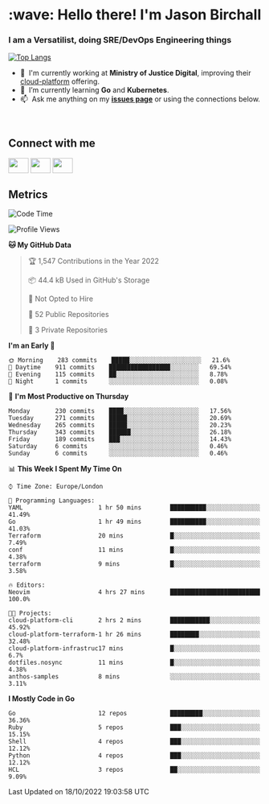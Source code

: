 <h1 align="left" id="jason-title">:wave: Hello there! I'm Jason Birchall</h1>
<h3 align="left">I am a Versatilist, doing SRE/DevOps Engineering things</h3>

[![Top Langs](https://github-readme-stats.vercel.app/api?username=jasonBirchall&show_icons=true&count_private=true&include_all_commits=true&theme=gruvbox)](https://github.com/anuraghazra/github-readme-stats)

- :office: &nbsp;I'm currently working at **Ministry of Justice Digital**, improving their [cloud-platform](https://github.com/ministryofjustice/cloud-platform) offering.
- :seedling: &nbsp;I’m currently learning **Go** and **Kubernetes**.
- :mailbox: &nbsp;Ask me anything on my **[issues page]** or using the connections below.


<br>

<h2>Connect with me</h2>
<p>
<a href="https://twitter.com/jsonBirchall" target="blank"><img align="center" src="https://cdn.jsdelivr.net/npm/simple-icons@3.0.1/icons/twitter.svg" alt="" height="30" width="40" /></a>
<a href="https://keybase.io/json0" target="blank"><img align="center" src="https://cdn.jsdelivr.net/npm/simple-icons@3.0.1/icons/keybase.svg" alt="" height="30" width="40" /></a>
<a href="https://www.reddit.com/user/kakorate" target="blank"><img align="center" src="https://cdn.jsdelivr.net/npm/simple-icons@3.0.1/icons/reddit.svg" alt="" height="30" width="40" /></a>
</p>

<h2>Metrics</h2>

<!--START_SECTION:waka-->
![Code Time](http://img.shields.io/badge/Code%20Time-812%20hrs%2044%20mins-blue)

![Profile Views](http://img.shields.io/badge/Profile%20Views-2-blue)

**🐱 My GitHub Data** 

> 🏆 1,547 Contributions in the Year 2022
 > 
> 📦 44.4 kB Used in GitHub's Storage 
 > 
> 🚫 Not Opted to Hire
 > 
> 📜 52 Public Repositories 
 > 
> 🔑 3 Private Repositories  
 > 
**I'm an Early 🐤** 

```text
🌞 Morning    283 commits    █████░░░░░░░░░░░░░░░░░░░░   21.6% 
🌆 Daytime    911 commits    █████████████████░░░░░░░░   69.54% 
🌃 Evening    115 commits    ██░░░░░░░░░░░░░░░░░░░░░░░   8.78% 
🌙 Night      1 commits      ░░░░░░░░░░░░░░░░░░░░░░░░░   0.08%

```
📅 **I'm Most Productive on Thursday** 

```text
Monday       230 commits    ████░░░░░░░░░░░░░░░░░░░░░   17.56% 
Tuesday      271 commits    █████░░░░░░░░░░░░░░░░░░░░   20.69% 
Wednesday    265 commits    █████░░░░░░░░░░░░░░░░░░░░   20.23% 
Thursday     343 commits    ██████░░░░░░░░░░░░░░░░░░░   26.18% 
Friday       189 commits    ███░░░░░░░░░░░░░░░░░░░░░░   14.43% 
Saturday     6 commits      ░░░░░░░░░░░░░░░░░░░░░░░░░   0.46% 
Sunday       6 commits      ░░░░░░░░░░░░░░░░░░░░░░░░░   0.46%

```


📊 **This Week I Spent My Time On** 

```text
⌚︎ Time Zone: Europe/London

💬 Programming Languages: 
YAML                     1 hr 50 mins        ██████████░░░░░░░░░░░░░░░   41.49% 
Go                       1 hr 49 mins        ██████████░░░░░░░░░░░░░░░   41.03% 
Terraform                20 mins             █░░░░░░░░░░░░░░░░░░░░░░░░   7.49% 
conf                     11 mins             █░░░░░░░░░░░░░░░░░░░░░░░░   4.38% 
terraform                9 mins              █░░░░░░░░░░░░░░░░░░░░░░░░   3.58%

🔥 Editors: 
Neovim                   4 hrs 27 mins       █████████████████████████   100.0%

🐱‍💻 Projects: 
cloud-platform-cli       2 hrs 2 mins        ███████████░░░░░░░░░░░░░░   45.92% 
cloud-platform-terraform-1 hr 26 mins        ████████░░░░░░░░░░░░░░░░░   32.48% 
cloud-platform-infrastruc17 mins             █░░░░░░░░░░░░░░░░░░░░░░░░   6.7% 
dotfiles.nosync          11 mins             █░░░░░░░░░░░░░░░░░░░░░░░░   4.38% 
anthos-samples           8 mins              ░░░░░░░░░░░░░░░░░░░░░░░░░   3.11%

```

**I Mostly Code in Go** 

```text
Go                       12 repos            █████████░░░░░░░░░░░░░░░░   36.36% 
Ruby                     5 repos             ███░░░░░░░░░░░░░░░░░░░░░░   15.15% 
Shell                    4 repos             ███░░░░░░░░░░░░░░░░░░░░░░   12.12% 
Python                   4 repos             ███░░░░░░░░░░░░░░░░░░░░░░   12.12% 
HCL                      3 repos             ██░░░░░░░░░░░░░░░░░░░░░░░   9.09%

```



 Last Updated on 18/10/2022 19:03:58 UTC
<!--END_SECTION:waka-->

<!-- links -->

[issues page]: https://github.com/jasonBirchall/jasonBirchall/issues "jasonBirchall/issues"
